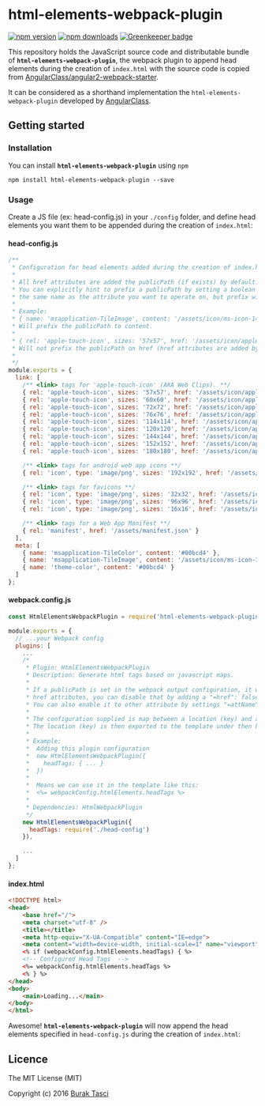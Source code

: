 # html-elements-webpack-plugin

[![npm version](https://badge.fury.io/js/html-elements-webpack-plugin.svg)](http://badge.fury.io/js/html-elements-webpack-plugin) [![npm downloads](https://img.shields.io/npm/dm/html-elements-webpack-plugin.svg)](https://npmjs.org/html-elements-webpack-plugin)
[![Greenkeeper badge](https://badges.greenkeeper.io/fulls1z3/html-elements-webpack-plugin.svg)](https://greenkeeper.io/)

This repository holds the JavaScript source code and distributable bundle of **`html-elements-webpack-plugin`**, the webpack plugin to append head elements during the creation of `index.html` with the source code is copied from [AngularClass/angular2-webpack-starter](https://github.com/AngularClass/angular2-webpack-starter).

It can be considered as a shorthand implementation the `html-elements-webpack-plugin` developed by [AngularClass](https://github.com/AngularClass).

## Getting started
### Installation
You can install **`html-elements-webpack-plugin`** using `npm`
```
npm install html-elements-webpack-plugin --save
```

### Usage
Create a JS file (ex: head-config.js) in your `./config` folder, and define head elements you want them to be appended during the creation of `index.html`:

#### head-config.js
```JavaScript
/**
 * Configuration for head elements added during the creation of index.html.
 *
 * All href attributes are added the publicPath (if exists) by default.
 * You can explicitly hint to prefix a publicPath by setting a boolean value to a key that has
 * the same name as the attribute you want to operate on, but prefix with =
 *
 * Example:
 * { name: 'msapplication-TileImage', content: '/assets/icon/ms-icon-144x144.png', '=content': true },
 * Will prefix the publicPath to content.
 *
 * { rel: 'apple-touch-icon', sizes: '57x57', href: '/assets/icon/apple-icon-57x57.png', '=href': false },
 * Will not prefix the publicPath on href (href attributes are added by default
 *
 */
module.exports = {
  link: [
    /** <link> tags for 'apple-touch-icon' (AKA Web Clips). **/
    { rel: 'apple-touch-icon', sizes: '57x57', href: '/assets/icon/apple-icon-57x57.png' },
    { rel: 'apple-touch-icon', sizes: '60x60', href: '/assets/icon/apple-icon-60x60.png' },
    { rel: 'apple-touch-icon', sizes: '72x72', href: '/assets/icon/apple-icon-72x72.png' },
    { rel: 'apple-touch-icon', sizes: '76x76', href: '/assets/icon/apple-icon-76x76.png' },
    { rel: 'apple-touch-icon', sizes: '114x114', href: '/assets/icon/apple-icon-114x114.png' },
    { rel: 'apple-touch-icon', sizes: '120x120', href: '/assets/icon/apple-icon-120x120.png' },
    { rel: 'apple-touch-icon', sizes: '144x144', href: '/assets/icon/apple-icon-144x144.png' },
    { rel: 'apple-touch-icon', sizes: '152x152', href: '/assets/icon/apple-icon-152x152.png' },
    { rel: 'apple-touch-icon', sizes: '180x180', href: '/assets/icon/apple-icon-180x180.png' },

    /** <link> tags for android web app icons **/
    { rel: 'icon', type: 'image/png', sizes: '192x192', href: '/assets/icon/android-icon-192x192.png' },

    /** <link> tags for favicons **/
    { rel: 'icon', type: 'image/png', sizes: '32x32', href: '/assets/icon/favicon-32x32.png' },
    { rel: 'icon', type: 'image/png', sizes: '96x96', href: '/assets/icon/favicon-96x96.png' },
    { rel: 'icon', type: 'image/png', sizes: '16x16', href: '/assets/icon/favicon-16x16.png' },

    /** <link> tags for a Web App Manifest **/
    { rel: 'manifest', href: '/assets/manifest.json' }
  ],
  meta: [
    { name: 'msapplication-TileColor', content: '#00bcd4' },
    { name: 'msapplication-TileImage', content: '/assets/icon/ms-icon-144x144.png', '=content': true },
    { name: 'theme-color', content: '#00bcd4' }
  ]
};
```

#### webpack.config.js
```JavaScript
const HtmlElementsWebpackPlugin = require('html-elements-webpack-plugin');

module.exports = {
  // ...your Webpack config
  plugins: [
	... 
    /*
     * Plugin: HtmlElementsWebpackPlugin
     * Description: Generate html tags based on javascript maps.
     *
     * If a publicPath is set in the webpack output configuration, it will be automatically added to
     * href attributes, you can disable that by adding a "=href": false property.
     * You can also enable it to other attribute by settings "=attName": true.
     *
     * The configuration supplied is map between a location (key) and an element definition object (value)
     * The location (key) is then exported to the template under then htmlElements property in webpack configuration.
     *
     * Example:
     *  Adding this plugin configuration
     *  new HtmlElementsWebpackPlugin({
     *    headTags: { ... }
     *  })
     *
     *  Means we can use it in the template like this:
     *  <%= webpackConfig.htmlElements.headTags %>
     *
     * Dependencies: HtmlWebpackPlugin
     */
    new HtmlElementsWebpackPlugin({
      headTags: require('./head-config')
    }),

	...
  ]
};
```

#### index.html
```html
<!DOCTYPE html>
<head>
    <base href="/">
    <meta charset="utf-8" />
    <title></title>
    <meta http-equiv="X-UA-Compatible" content="IE=edge">
    <meta content="width=device-width, initial-scale=1" name="viewport" />
    <% if (webpackConfig.htmlElements.headTags) { %>
    <!-- Configured Head Tags  -->
    <%= webpackConfig.htmlElements.headTags %>
    <% } %>
</head>
<body>
    <main>Loading...</main>
</body>
</html>
```

Awesome! **`html-elements-webpack-plugin`** will now append the head elements specified in `head-config.js` during the creation of `index.html`:

## Licence
The MIT License (MIT)

Copyright (c) 2016 [Burak Tasci](http://www.buraktasci.com)
